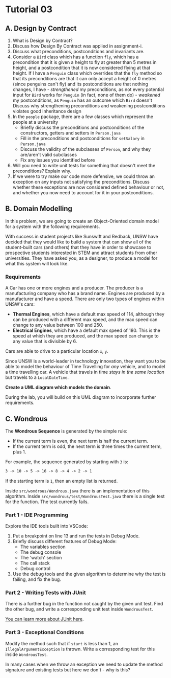 # Tutorial 03

## A. Design by Contract

1. What is Design by Contract?
2. Discuss how Design By Contract was applied in assignment-i.
3. Discuss what preconditions, postconditions and invariants are.
4. Consider a `Bird` class which has a function `fly`, which has a precondition that it is given a height to fly at greater than 5 metres in height, and a postcondition that it is now considered flying at that height. If I have a `Penguin` class which overrides that the `fly` method so that its preconditions are that it can only accept a height of 0 metres (since penguins can't fly) and its postconditions are that nothing changes, I have - _strengthened_ my preconditions, as not every potential input for `Bird` works for `Penguin` (in fact, none of them do) - _weakened_ my postconditions, as `Penguin` has an outcome which `Bird` doesn't
   Discuss why strengthening preconditions and weakening postconditions violates good inheritance design
5. In the `people` package, there are a few classes which represent the people at a university
   - Briefly discuss the preconditions and postconditions of the constructors, getters and setters in `Person.java`
   - Fill in the preconditions and postconditions for `setSalary` in `Person.java`
   - Discuss the validity of the subclasses of `Person`, and why they are/aren't valid subclasses
   - Fix any issues you identified before
6. Will you need to write unit tests for something that doesn't meet the preconditions? Explain why.
7. If we were to try make our code more defensive, we could throw an exception on any inputs not satisfying the preconditions. Discuss whether these exceptions are now considered defined behaviour or not, and whether you now need to account for it in your postconditions.

## B. Domain Modelling

In this problem, we are going to create an Object-Oriented domain model for a system with the following requirements.

With success in student projects like Sunswift and Redback, UNSW have decided that they would like to build a system that can show all of the student-built cars (and others) that they have in order to showcase to prospective students interested in STEM and attract students from other universities. They have asked you, as a designer, to produce a model for what this system will look like.

### Requirements

A Car has one or more engines and a producer. The producer is a manufacturing company who has a brand name. Engines are produced by a manufacturer and have a speed. There are only two types of engines within UNSW's cars:

- **Thermal Engines**, which have a default max speed of 114, although they can be produced with a different max speed, and the max speed can change to any value between 100 and 250.
- **Electrical Engines**, which have a default max speed of 180. This is the speed at which they are produced, and the max speed can change to any value that is divisible by 6.

Cars are able to drive to a particular location `x`, `y`.

Since UNSW is a world-leader in technology innovation, they want you to be able to model the behaviour of Time Travelling for _any_ vehicle, and to model a time travelling car. A vehicle that travels in time _stays in the same location_ but travels to a `LocalDateTime`.

**Create a UML diagram which models the domain**.

During the lab, you will build on this UML diagram to incorporate further requirements.

## C. Wondrous

The **Wondrous Sequence** is generated by the simple rule:

- If the current term is even, the next term is half the current term.
- If the current term is odd, the next term is three times the current term, plus 1.

For example, the sequence generated by starting with `3` is:

```txt
3 -> 10 -> 5 -> 16 -> 8 -> 4 -> 2 -> 1
```

If the starting term is `1`, then an empty list is returned.

Inside `src/wondrous/Wondrous.java` there is an implementation of this algorithm. Inside `src/wondrous/test/WondrousTest.java` there is a single test for the function. The test currently fails.

### Part 1 - IDE Programming

Explore the IDE tools built into VSCode:

1. Put a breakpoint on line 13 and run the tests in Debug Mode.
2. Briefly discuss different features of Debug Mode:
   - The variables section
   - The debug console
   - The 'watch' section
   - The call stack
   - Debug control
3. Use the debug tools and the given algorithm to determine why the test is failing, and fix the bug.

### Part 2 - Writing Tests with JUnit

There is a further bug in the function not caught by the given unit test. Find the other bug, and write a corresponding unit test inside `WondrousTest`.

[You can learn more about JUnit here](https://www.vogella.com/tutorials/JUnit/article.html).

### Part 3 - Exceptional Conditions

Modify the method such that if `start` is less than 1, an `IllegalArgumentException` is thrown. Write a corresponding test for this inside `WondrousTest`.

In many cases when we throw an exception we need to update the method signature and existing tests but here we don't - why is this?
